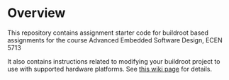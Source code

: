 # Overview

This repository contains assignment starter code for buildroot based assignments for the course Advanced Embedded Software Design, ECEN 5713

It also contains instructions related to modifying your buildroot project to use with supported hardware platforms. See [this wiki page](https://github.com/cu-ecen-5013/buildroot-assignments-base/wiki/Supported-Hardware) for details.
